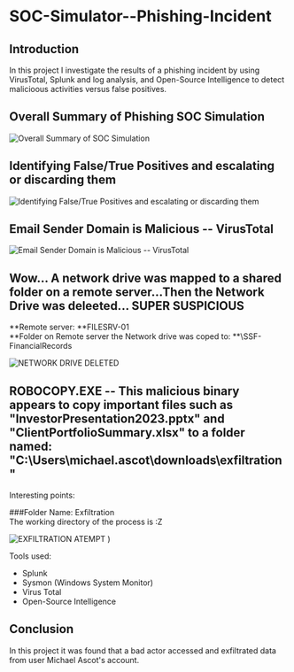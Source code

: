 # SOC-Simulator--Phishing-Incident

## Introduction

In this project I investigate the results of a phishing incident by using VirusTotal, Splunk and log analysis, and Open-Source Intelligence to detect malicioous activities versus false positives. 


## Overall Summary of Phishing SOC Simulation 
![Overall Summary of SOC Simulation ](https://github.com/user-attachments/assets/1cdbb41a-9fab-4f32-bd1d-ecc3ccffbed5)


## Identifying False/True Positives and escalating or discarding them 
![Identifying False/True Positives and escalating or discarding them ](https://github.com/user-attachments/assets/3de79132-d35b-4a8d-8e8c-07cae5074991) 

## Email Sender Domain is Malicious -- VirusTotal
![Email Sender Domain is Malicious -- VirusTotal](https://github.com/user-attachments/assets/b032f3cb-1b51-4352-a6e5-a378fe3c60e8) 


## Wow... A network drive was mapped to a shared folder on a remote server...Then the Network Drive was deleeted... SUPER SUSPICIOUS

**Remote server: **FILESRV-01 <br> 
**Folder on Remote server the Network drive was coped to: **\SSF-FinancialRecords

![NETWORK DRIVE DELETED](https://github.com/user-attachments/assets/ea23c7d3-aa43-42e7-9575-0471d19de74e) 


## ROBOCOPY.EXE  -- This malicious binary appears to copy important files such as "InvestorPresentation2023.pptx" and "ClientPortfolioSummary.xlsx" to a folder named: "C:\Users\michael.ascot\downloads\exfiltration"

Interesting points: 

###Folder Name: Exfiltration <br>
The working directory of the process is :Z


![EXFILTRATION ATEMPT](https://github.com/user-attachments/assets/ea23c7d3-aa43-42e7-9575-0471d19de74e) 
) 


Tools used: 
- Splunk 
- Sysmon (Windows System Monitor)
- Virus Total
- Open-Source Intelligence 



## Conclusion

In this project it was found that a bad actor accessed and exfiltrated data from user Michael Ascot's account. 
